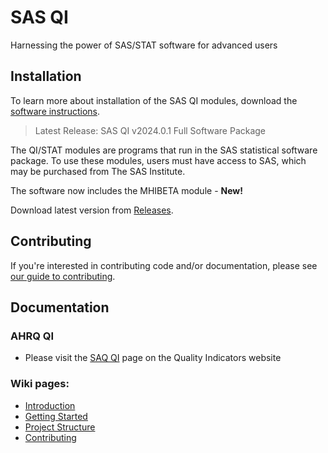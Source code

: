 # SAS QI

Harnessing the power of SAS/STAT software for advanced users

## Installation

To learn more about installation of the SAS QI modules, download the [software instructions](https://qualityindicators.ahrq.gov/Downloads/Software/SAS/V2024/Software_Inst_SASQI_v2024.0.1_September_2024.pdf).

> Latest Release: SAS QI v2024.0.1 Full Software Package

The QI/STAT modules are programs that run in the SAS statistical software package. To use these modules, users must have access to SAS, which may be purchased from The SAS Institute.

The software now includes the MHIBETA module - **New!**

Download latest version from [Releases](https://github.com/panth-tyler/panth-qi/releases).

## Contributing

If you're interested in contributing code and/or documentation, please see [our guide to contributing](https://github.com/panth-tyler/panth-qi/wiki/Contributing).

## Documentation

### AHRQ QI 

* Please visit the [SAQ QI](https://qualityindicators.ahrq.gov/software/sas_qi) page on the Quality Indicators website

### Wiki pages:

* [Introduction](https://github.com/panth-tyler/panth-qi/wiki)
* [Getting Started](https://github.com/panth-tyler/panth-qi/wiki/Getting-Started)
* [Project Structure](https://github.com/panth-tyler/panth-qi/wiki/Project-Structure)
* [Contributing](https://github.com/panth-tyler/panth-qi/wiki/Contributing)

